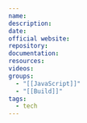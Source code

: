 ```yaml
---
name: 
description: 
date: 
official website: 
repository: 
documentation: 
resources: 
videos: 
groups:
  - "[[JavaScript]]"
  - "[[Build]]"
tags:
  - tech
---
```

